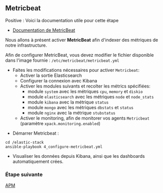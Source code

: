 ## Metricbeat

Positive
: Voici la documentation utile pour cette étape

- [Documentation de MetricBeat](https://www.elastic.co/guide/en/beats/metricbeat/current/index.html)

Nous allons à présent activer **MetricBeat** afin d'indexer des métriques de notre infrastructure.

Afin de configurer MetricBeat, vous devez modifier le fichier disponible dans l'image fournie : `/etc/metricbeat/metricbeat.yml`

- Faites les modifications nécessaires pour activer `Metricbeat`:
  - Activer la sortie Elasticsearch
  - Configurer la connexion avec Kibana
  - Activer les modules suivants et recolter les métrics spécifiées:
    - module `system` avec les métriques `cpu`, `memory` et `diskio`
    - module `elasticsearch` avec les métriques `node` et `node_stats`
    - module `kibana` avec la métrique `status`
    - module `mongo` avec les métriques `dbstats` et `status`
    - module `nginx` avec la métrique `stubstatus`
  - Activer le monitoring, afin de monitorer vos agents `Metricbeat` (paramètre `xpack.monitoring.enabled`)

* Démarrer Metricbeat :

```
cd /elastic-stack
ansible-playbook 4_configure-metricbeat.yml
```

- Visualiser les données depuis Kibana, ainsi que les dashboards automatiquement crées.

### Étape suivante

[APM](https://github.com/Gillespie59/codelab-elastic/tree/devfest-nantes/steps/step5.md)
